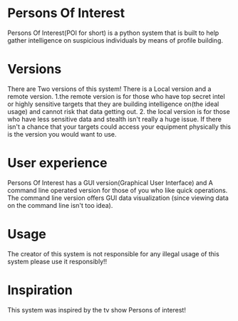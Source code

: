 # Persons Of Interest

Persons Of Interest(POI for short) is a python system that is built to help gather intelligence on suspicious individuals by means of profile building.

# Versions

There are Two versions of this system! There is a Local version and a remote version.
1.the remote version is for those who have top secret intel or highly sensitive targets that they are building intelligence on(the ideal usage) and cannot risk that data getting out.
2. the local version is for those who have less sensitive data and stealth isn't really a huge issue. If there isn't a chance that your targets could access your equipment physically this is the version you would want to use.

# User experience
 
Persons Of Interest has a GUI version(Graphical User Interface) and A command line operated version for those of you who like quick operations. The command line version offers GUI data visualization (since viewing data on the command line isn't too idea).

# Usage

The creator of this system  is not responsible for any illegal usage of this system please use it responsibly!!


# Inspiration

This system was inspired by the tv show Persons of interest!

